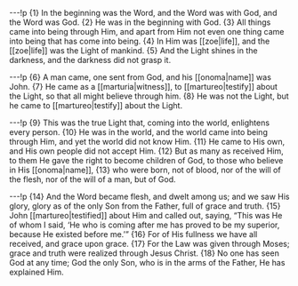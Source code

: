 ---!p
{1} In the beginning was the Word, and the Word was with God, and the Word was God. {2} He was in the beginning with God. {3} All things came into being through Him, and apart from Him not even one thing came into being that has come into being. {4} In Him was [[zoe|life]], and the [[zoe|life]] was the Light of mankind. {5} And the Light shines in the darkness, and the darkness did not grasp it.

---!p
{6} A man came, one sent from God, and his [[onoma|name]] was John. {7} He came as a [[marturia|witness]], to [[martureo|testify]] about the Light, so that all might believe through him. {8} He was not the Light, but he came to [[martureo|testify]] about the Light.

---!p
{9} This was the true Light that, coming into the world, enlightens every person. {10} He was in the world, and the world came into being through Him, and yet the world did not know Him. {11} He came to His own, and His own people did not accept Him. {12} But as many as received Him, to them He gave the right to become children of God, to those who believe in His [[onoma|name]], {13} who were born, not of blood, nor of the will of the flesh, nor of the will of a man, but of God.

---!p
{14} And the Word became flesh, and dwelt among us; and we saw His glory, glory as of the only Son from the Father, full of grace and truth. {15} John [[martureo|testified]] about Him and called out, saying, “This was He of whom I said, ‘He who is coming after me has proved to be my superior, because He existed before me.’” {16} For of His fullness we have all received, and grace upon grace. {17} For the Law was given through Moses; grace and truth were realized through Jesus Christ. {18} No one has seen God at any time; God the only Son, who is in the arms of the Father, He has explained Him.

